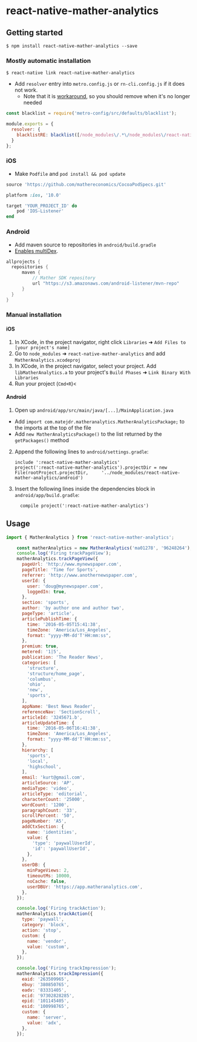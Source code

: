 # react-native-mather-analytics

## Getting started

`$ npm install react-native-mather-analytics --save`

### Mostly automatic installation

`$ react-native link react-native-mather-analytics`

- Add `resolver` entry into `metro.config.js` or `rn-cli.config.js` if it does not work.
  - Note that it is [workaround](https://github.com/facebook/react-native/issues/21242#issuecomment-445784118), so you should remove when it's no longer needed

```js
const blacklist = require('metro-config/src/defaults/blacklist');

module.exports = {
  resolver: {
    blacklistRE: blacklist([/node_modules\/.*\/node_modules\/react-native\/.*/])
  }
};
```

### iOS

- Make `Podfile` and `pod install && pod update`

```rb
source 'https://github.com/mathereconomics/CocoaPodSpecs.git'

platform :ios, '10.0'

target 'YOUR_PROJECT_ID' do
    pod 'IOS-Listener'
end
```

### Android

- Add maven source to repositories in `android/build.gradle`
- [Enables multiDex](https://developer.android.com/studio/build/multidex).

```gradle
allprojects {
  repositories {
      maven {
          // Mather SDK repository
          url "https://s3.amazonaws.com/android-listener/mvn-repo"
      }
  }
}
```
### Manual installation


#### iOS

1. In XCode, in the project navigator, right click `Libraries` ➜ `Add Files to [your project's name]`
2. Go to `node_modules` ➜ `react-native-mather-analytics` and add `MatherAnalytics.xcodeproj`
3. In XCode, in the project navigator, select your project. Add `libMatherAnalytics.a` to your project's `Build Phases` ➜ `Link Binary With Libraries`
4. Run your project (`Cmd+R`)<

#### Android

1. Open up `android/app/src/main/java/[...]/MainApplication.java`
  - Add `import com.matejdr.matheranalytics.MatherAnalyticsPackage;` to the imports at the top of the file
  - Add `new MatherAnalyticsPackage()` to the list returned by the `getPackages()` method
2. Append the following lines to `android/settings.gradle`:
  	```
  	include ':react-native-mather-analytics'
  	project(':react-native-mather-analytics').projectDir = new File(rootProject.projectDir, 	'../node_modules/react-native-mather-analytics/android')
  	```
3. Insert the following lines inside the dependencies block in `android/app/build.gradle`:
  	```
      compile project(':react-native-mather-analytics')
  	```


## Usage
```javascript
import { MatherAnalytics } from 'react-native-mather-analytics';

    const matherAnalytics = new MatherAnalytics('ma01278', '96248264');
    console.log('Firing trackPageView');
    matherAnalytics.trackPageView({
      pageUrl: 'http://www.mynewspaper.com',
      pageTitle: 'Time for Sports',
      referrer: 'http://www.anothernewspaper.com',
      userId: {
        user: 'doug@mynewspaper.com',
        loggedIn: true,
      },
      section: 'sports',
      author: 'by author one and author two',
      pageType: 'article',
      articlePublishTime: {
        time: '2016-05-05T15:41:38',
        timeZone: 'America/Los_Angeles',
        format: "yyyy-MM-dd'T'HH:mm:ss",
      },
      premium: true,
      metered: '1|5',
      publication: 'The Reader News',
      categories: [
        'structure',
        'structure/home_page',
        'columbus',
        'ohio',
        'new',
        'sports',
      ],
      appName: 'Best News Reader',
      referenceNav: 'SectionScroll',
      articleId: '3245671.b',
      articleUpdateTime: {
        time: '2016-05-06T16:41:38',
        timeZone: 'America/Los_Angeles',
        format: "yyyy-MM-dd'T'HH:mm:ss",
      },
      hierarchy: [
        'sports',
        'local',
        'highschool',
      ],
      email: 'kurt@gmail.com',
      articleSource: 'AP',
      mediaType: 'video',
      articleType: 'editorial',
      characterCount: '25000',
      wordCount: '1200',
      paragraphCount: '33',
      scrollPercent: '50',
      pageNumber: 'A5',
      addCtxSection: {
        name: 'identities',
        value: {
          'type': 'paywallUserId',
          'id': 'paywallUserId',
        },
      },
      userDB: {
        minPageViews: 2,
        timeoutMs: 10000,
        noCache: false,
        userDBUr: 'https://app.matheranalytics.com',
      },
    });

    console.log('Firing trackAction');
    matherAnalytics.trackAction({
      type: 'paywall',
      category: 'block',
      action: 'stop',
      custom: {
        name: 'vendor',
        value: 'custom',
      },
    });

    console.log('Firing trackImpression');
    matherAnalytics.trackImpression({
      eaid: '263509965',
      ebuy: '380850765',
      eadv: '83331405',
      ecid: '97302828285',
      epid: '101145405',
      esid: '100998765',
      custom: {
        name: 'server',
        value: 'adx',
      },
    });

```
